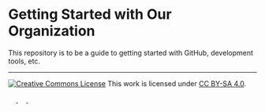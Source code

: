 # Getting Started with Our Organization


This repository is to be a guide to getting started with GitHub, development tools, etc.



-------

[![Creative Commons License](https://i.creativecommons.org/l/by-sa/4.0/80x15.png)](https://creativecommons.org/licenses/by-sa/4.0/)
This work is licensed under [CC BY-SA 4.0](http://creativecommons.org/licenses/by-sa/4.0/).

[<img src="https://mirrors.creativecommons.org/presskit/icons/cc.svg?ref=chooser-v1" height="16"/>
 <img src="https://mirrors.creativecommons.org/presskit/icons/by.svg?ref=chooser-v1" height="16"/>
 <img src="https://mirrors.creativecommons.org/presskit/icons/sa.svg?ref=chooser-v1" height="16"/>](http://creativecommons.org/licenses/by-sa/4.0/)
